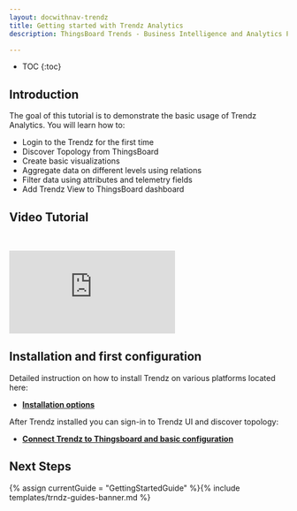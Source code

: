 ```yaml
---
layout: docwithnav-trendz
title: Getting started with Trendz Analytics
description: ThingsBoard Trends - Business Intelligence and Analytics Platform for Iot powered Business

---
```


* TOC
{:toc}

## Introduction

The goal of this tutorial is to demonstrate the basic usage of Trendz Analytics. You will learn how to:

* Login to the Trendz for the first time
* Discover Topology from ThingsBoard
* Create basic visualizations
* Aggregate data on different levels using relations
* Filter data using attributes and telemetry fields
* Add Trendz View to ThingsBoard dashboard


## Video Tutorial

&nbsp;

<div id="video">  
    <div id="video_wrapper">
        <iframe src="https://www.youtube.com/embed/CDt-B5_JiIs" frameborder="0" allowfullscreen></iframe>
    </div>
</div>

## Installation and first configuration

Detailed instruction on how to install Trendz on various platforms located here:
* [**Installation options**](/docs/trendz/install/installation-options)


After Trendz installed you can sign-in to Trendz UI and discover topology:
* [**Connect Trendz to Thingsboard and basic configuration**](/docs/trendz/connect-thingsboard)

## Next Steps

{% assign currentGuide = "GettingStartedGuide" %}{% include templates/trndz-guides-banner.md %}